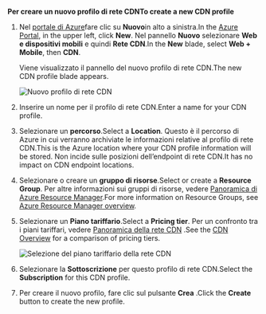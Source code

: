 <span data-ttu-id="25cf1-101">**Per creare un nuovo profilo di rete CDN**</span><span class="sxs-lookup"><span data-stu-id="25cf1-101">**To create a new CDN profile**</span></span>

1. <span data-ttu-id="25cf1-102">Nel [portale di Azure](https://portal.azure.com)fare clic su **Nuovo**in alto a sinistra.</span><span class="sxs-lookup"><span data-stu-id="25cf1-102">In the [Azure Portal](https://portal.azure.com), in the upper left, click **New**.</span></span>  <span data-ttu-id="25cf1-103">Nel pannello **Nuovo** selezionare **Web e dispositivi mobili** e quindi **Rete CDN**.</span><span class="sxs-lookup"><span data-stu-id="25cf1-103">In the **New** blade, select **Web + Mobile**, then **CDN**.</span></span>
   
    <span data-ttu-id="25cf1-104">Viene visualizzato il pannello del nuovo profilo di rete CDN.</span><span class="sxs-lookup"><span data-stu-id="25cf1-104">The new CDN profile blade appears.</span></span>
   
    ![Nuovo profilo di rete CDN](./media/cdn-create-profile/new-cdn-profile-include.png)
2. <span data-ttu-id="25cf1-106">Inserire un nome per il profilo di rete CDN.</span><span class="sxs-lookup"><span data-stu-id="25cf1-106">Enter a name for your CDN profile.</span></span>
3. <span data-ttu-id="25cf1-107">Selezionare un **percorso**.</span><span class="sxs-lookup"><span data-stu-id="25cf1-107">Select a **Location**.</span></span>  <span data-ttu-id="25cf1-108">Questo è il percorso di Azure in cui verranno archiviate le informazioni relative al profilo di rete CDN.</span><span class="sxs-lookup"><span data-stu-id="25cf1-108">This is the Azure location where your CDN profile information will be stored.</span></span>  <span data-ttu-id="25cf1-109">Non incide sulle posizioni dell’endpoint di rete CDN.</span><span class="sxs-lookup"><span data-stu-id="25cf1-109">It has no impact on CDN endpoint locations.</span></span>
4. <span data-ttu-id="25cf1-110">Selezionare o creare un **gruppo di risorse**.</span><span class="sxs-lookup"><span data-stu-id="25cf1-110">Select or create a **Resource Group**.</span></span>  <span data-ttu-id="25cf1-111">Per altre informazioni sui gruppi di risorse, vedere [Panoramica di Azure Resource Manager](../articles/azure-resource-manager/resource-group-overview.md#resource-groups).</span><span class="sxs-lookup"><span data-stu-id="25cf1-111">For more information on Resource Groups, see [Azure Resource Manager overview](../articles/azure-resource-manager/resource-group-overview.md#resource-groups).</span></span>
5. <span data-ttu-id="25cf1-112">Selezionare un **Piano tariffario**.</span><span class="sxs-lookup"><span data-stu-id="25cf1-112">Select a **Pricing tier**.</span></span>  <span data-ttu-id="25cf1-113">Per un confronto tra i piani tariffari, vedere [Panoramica della rete CDN](../articles/cdn/cdn-overview.md#azure-cdn-features) .</span><span class="sxs-lookup"><span data-stu-id="25cf1-113">See the [CDN Overview](../articles/cdn/cdn-overview.md#azure-cdn-features) for a comparison of pricing tiers.</span></span>
   
    ![Selezione del piano tariffario della rete CDN](./media/cdn-create-profile/cdn-choose-sku-include.png)
6. <span data-ttu-id="25cf1-115">Selezionare la **Sottoscrizione** per questo profilo di rete CDN.</span><span class="sxs-lookup"><span data-stu-id="25cf1-115">Select the **Subscription** for this CDN profile.</span></span>
7. <span data-ttu-id="25cf1-116">Per creare il nuovo profilo, fare clic sul pulsante **Crea** .</span><span class="sxs-lookup"><span data-stu-id="25cf1-116">Click the **Create** button to create the new profile.</span></span> 

